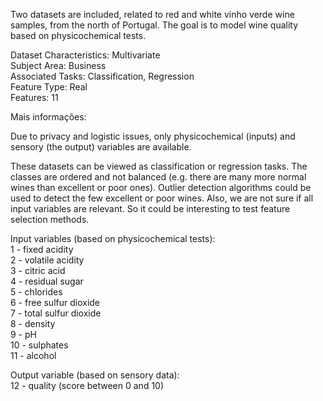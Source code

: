 Two datasets are included, related to red and white vinho verde wine samples, from the north of Portugal. The goal is to model wine quality based on physicochemical tests.

Dataset Characteristics: Multivariate  
Subject Area: Business  
Associated Tasks: Classification, Regression  
Feature Type: Real  
Features: 11  

Mais informações:

Due to privacy and logistic issues, only physicochemical (inputs) and sensory (the output) variables are available.

These datasets can be viewed as classification or regression tasks. The classes are ordered and not balanced (e.g. there are many more normal wines than excellent or poor ones). Outlier detection algorithms could be used to detect the few excellent or poor wines. Also, we are not sure if all input variables are relevant. So it could be interesting to test feature selection methods.

Input variables (based on physicochemical tests):  
1 - fixed acidity  
2 - volatile acidity  
3 - citric acid  
4 - residual sugar  
5 - chlorides  
6 - free sulfur dioxide  
7 - total sulfur dioxide  
8 - density  
9 - pH  
10 - sulphates  
11 - alcohol  

Output variable (based on sensory data):  
12 - quality (score between 0 and 10)


